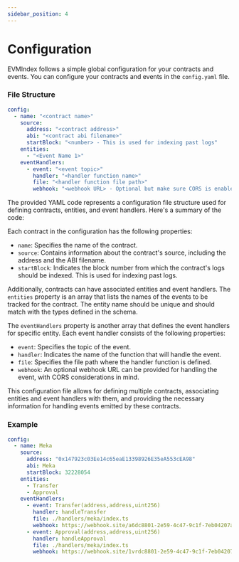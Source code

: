 ```yaml
---
sidebar_position: 4
---
```


# Configuration

EVMIndex follows a simple global configuration for your contracts and events.
You can configure your contracts and events in the `config.yaml` file.

### File Structure
```yaml
config:
  - name: "<contract name>"
    source:
      address: "<contract address>"
      abi: "<contract abi filename>"
      startBlock: "<number> - This is used for indexing past logs"
    entities:
      - "<Event Name 1>"
    eventHandlers:
      - event: "<event topic>"
        handler: "<handler function name>"
        file: "<handler function file path>"
        webhook: "<webhook URL> - Optional but make sure CORS is enabled. "
```
The provided YAML code represents a configuration file structure used for defining contracts, entities, and event handlers. Here's a summary of the code:

Each contract in the configuration has the following properties:
- `name`: Specifies the name of the contract.
- `source`: Contains information about the contract's source, including the address and the ABI filename.
- `startBlock`: Indicates the block number from which the contract's logs should be indexed. This is used for indexing past logs. 

Additionally, contracts can have associated entities and event handlers. The `entities` property is an array that lists the names of the events to be tracked for the contract. 
The entity name should be unique and should match with the types defined in the schema.

The `eventHandlers` property is another array that defines the event handlers for specific entity. Each event handler consists of the following properties:
- `event`: Specifies the topic of the event.
- `handler`: Indicates the name of the function that will handle the event.
- `file`: Specifies the file path where the handler function is defined.
- `webhook`: An optional webhook URL can be provided for handling the event, with CORS considerations in mind.

This configuration file allows for defining multiple contracts, associating entities and event handlers with them, and providing the necessary information for handling events emitted by these contracts.

### Example
```yaml
config:
  - name: Meka
    source:
      address: "0x147923c03Ee14c65eaE13398926E35eA553cEA98"
      abi: Meka
      startBlock: 32228054
    entities:
      - Transfer
      - Approval
    eventHandlers:
      - event: Transfer(address,address,uint256)
        handler: handleTransfer
        file: ./handlers/meka/index.ts
        webhook: https://webhook.site/a6dc8801-2e59-4c47-9c1f-7eb04207a05e
      - event: Approval(address,address,uint256)
        handler: handleApproval
        file: ./handlers/meka/index.ts
        webhook: https://webhook.site/1vrdc8801-2e59-4c47-9c1f-7eb04207a05e

```